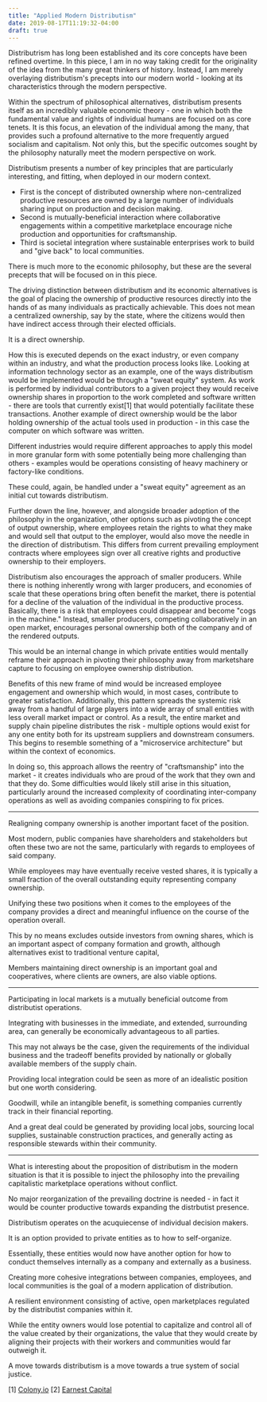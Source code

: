 ```yaml
---
title: "Applied Modern Distributism"
date: 2019-08-17T11:19:32-04:00
draft: true
---
```


Distributrism has long been established and its core concepts have been refined overtime. In this piece, I am in no way taking credit for the originality of the idea from the many great thinkers of history. Instead, I am merely overlaying distributism's precepts into our modern world - looking at its characteristics through the modern perspective.

Within the spectrum of philosophical alternatives, distributism presents itself as an incredibly valuable economic theory - one in which both the fundamental value and rights of individual humans are focused on as core tenets. It is this focus, an elevation of the individual among the many, that provides such a profound alternative to the more frequently argued socialism and capitalism. Not only this, but the specific outcomes sought by the philosophy naturally meet the modern perspective on work.

Distributism presents a number of key principles that are particularly interesting, and fitting, when deployed in our modern context.

- First is the concept of distributed ownership where non-centralized productive resources are owned by a large number of individuals sharing input on production and decision making.
- Second is mutually-beneficial interaction where collaborative engagements within a competitive marketplace encourage niche production and opportunities for craftsmanship.
- Third is societal integration where sustainable enterprises work to build and "give back" to local communities.

There is much more to the economic philosophy, but these are the several precepts that will be focused on in this piece.

The driving distinction between distributism and its economic alternatives is the goal of placing the ownership of productive resources directly into the hands of as many individuals as practically achievable. This does not mean a centralized ownership, say by the state, where the citizens would then have indirect access through their elected officials.

It is a direct ownership.

How this is executed depends on the exact industry, or even company within an industry, and what the production process looks like. Looking at information technology sector as an example, one of the ways distributism would be implemented would be through a "sweat equity" system. As work is performed by individual contributors to a given project they would receive ownership shares in proportion to the work completed and software written - there are tools that currently exist[1] that would potentially facilitate these transactions. Another example of direct ownership would be the labor holding ownership of the actual tools used in production - in this case the computer on which software was written.

Different industries would require different approaches to apply this model in more granular form with some potentially being more challenging than others - examples would be operations consisting of heavy machinery or factory-like conditions.

These could, again, be handled under a "sweat equity" agreement as an initial cut towards distributism.

Further down the line, however, and alongside broader adoption of the philosophy in the organization, other options such as pivoting the concept of output ownership, where employees retain the rights to what they make and would sell that output to the employer, would also move the needle in the direction of distributism. This differs from current prevailing employment contracts where employees sign over all creative rights and productive ownership to their employers.

Distributism also encourages the approach of smaller producers. While there is nothing inherently wrong with larger producers, and economies of scale that these operations bring often benefit the market, there is potential for a decline of the valuation of the individual in the productive process. Basically, there is a risk that employees could disappear and become "cogs in the machine." Instead, smaller producers, competing collaboratively in an open market, encourages personal ownership both of the company and of the rendered outputs.

This would be an internal change in which private entities would mentally reframe their approach in pivoting their philosophy away from marketshare capture to focusing on employee ownership distribution.

Benefits of this new frame of mind would be increased employee engagement and ownership which would, in most cases, contribute to greater satisfaction. Additionally, this pattern spreads the systemic risk away from a handful of large players into a wide array of small entities with less overall market impact or control. As a result, the entire market and supply chain pipeline distributes the risk - multiple options would exist for any one entity both for its upstream suppliers and downstream consumers. This begins to resemble something of a "microservice architecture" but within the context of economics.

In doing so, this approach allows the reentry of "craftsmanship" into the market - it creates individuals who are proud of the work that they own and that they do. Some difficulties would likely still arise in this situation, particularly around the increased complexity of coordinating inter-company operations as well as avoiding companies conspiring to fix prices.

---

Realigning company ownership is another important facet of the position.

Most modern, public companies have shareholders and stakeholders but often these two are not the same, particularly with regards to employees of said company.

While employees may have eventually receive vested shares, it is typically a small fraction of the overall outstanding equity representing company ownership.

Unifying these two positions when it comes to the employees of the company provides a direct and  meaningful influence on the course of the operation overall.

This by no means excludes outside investors from owning shares, which is an important aspect of company formation and growth, although alternatives exist to traditional venture capital,

Members maintaining direct ownership is an important goal and cooperatives, where clients are owners, are also viable options.

---

Participating in local markets is a mutually beneficial outcome from distributist operations.

Integrating with businesses in the immediate, and extended, surrounding area, can generally be economically advantageous to all parties.

This may not always be the case, given the requirements of the individual business and the tradeoff benefits provided by nationally or globally available members of the supply chain.

Providing local integration could be seen as more of an idealistic position but one worth considering.

Goodwill, while an intangible benefit, is something companies currently track in their financial reporting.

And a great deal could be generated by providing local jobs, sourcing local supplies, sustainable construction practices, and generally acting as responsible stewards within their community.

---

What is interesting about the proposition of distributism in the modern situation is that it is possible to inject the philosophy into the prevailing capitalistic marketplace operations without conflict.

No major reorganization of the prevailing doctrine is needed - in fact it would be counter productive towards expanding the distrbutist presence.

Distributism operates on the acuquiecense of individual decision makers.

It is an option provided to private entities as to how to self-organize.

Essentially, these entities would now have another option for how to conduct themselves internally as a company and externally as a business.

Creating more cohesive integrations between companies, employees, and local communities is the goal of a modern application of distribution.

A resilient environment consisting of active, open marketplaces regulated by the distributist companies within it.

While the entity owners would lose potential to capitalize and control all of the value created by their organizations, the value that they would create by aligning their projects with their workers and communities would far outweigh it.

A move towards distributism is a move towards a true system of social justice.

[1] [Colony.io](https://colony.io/)
[2] [Earnest Capital](https://earnestcapital.com/)
